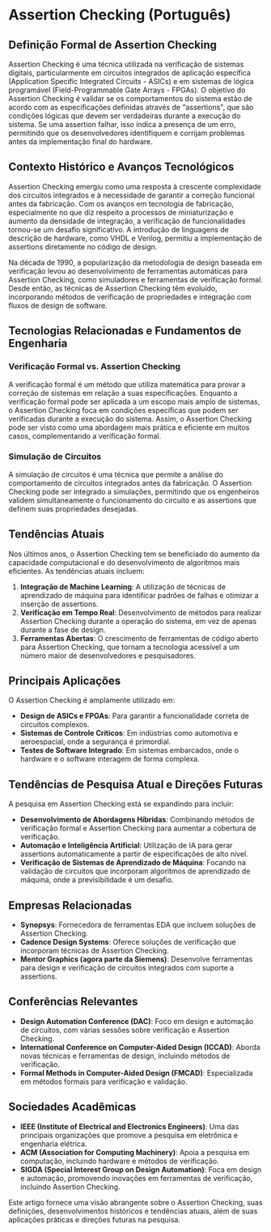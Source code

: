 # Assertion Checking (Português)

## Definição Formal de Assertion Checking

Assertion Checking é uma técnica utilizada na verificação de sistemas digitais, particularmente em circuitos integrados de aplicação específica (Application Specific Integrated Circuits - ASICs) e em sistemas de lógica programável (Field-Programmable Gate Arrays - FPGAs). O objetivo do Assertion Checking é validar se os comportamentos do sistema estão de acordo com as especificações definidas através de "assertions", que são condições lógicas que devem ser verdadeiras durante a execução do sistema. Se uma assertion falhar, isso indica a presença de um erro, permitindo que os desenvolvedores identifiquem e corrijam problemas antes da implementação final do hardware.

## Contexto Histórico e Avanços Tecnológicos

Assertion Checking emergiu como uma resposta à crescente complexidade dos circuitos integrados e à necessidade de garantir a correção funcional antes da fabricação. Com os avanços em tecnologia de fabricação, especialmente no que diz respeito a processos de miniaturização e aumento da densidade de integração, a verificação de funcionalidades tornou-se um desafio significativo. A introdução de linguagens de descrição de hardware, como VHDL e Verilog, permitiu a implementação de assertions diretamente no código de design.

Na década de 1990, a popularização da metodologia de design baseada em verificação levou ao desenvolvimento de ferramentas automáticas para Assertion Checking, como simuladores e ferramentas de verificação formal. Desde então, as técnicas de Assertion Checking têm evoluído, incorporando métodos de verificação de propriedades e integração com fluxos de design de software.

## Tecnologias Relacionadas e Fundamentos de Engenharia

### Verificação Formal vs. Assertion Checking

A verificação formal é um método que utiliza matemática para provar a correção de sistemas em relação a suas especificações. Enquanto a verificação formal pode ser aplicada a um escopo mais amplo de sistemas, o Assertion Checking foca em condições específicas que podem ser verificadas durante a execução do sistema. Assim, o Assertion Checking pode ser visto como uma abordagem mais prática e eficiente em muitos casos, complementando a verificação formal.

### Simulação de Circuitos

A simulação de circuitos é uma técnica que permite a análise do comportamento de circuitos integrados antes da fabricação. O Assertion Checking pode ser integrado a simulações, permitindo que os engenheiros validem simultaneamente o funcionamento do circuito e as assertions que definem suas propriedades desejadas.

## Tendências Atuais

Nos últimos anos, o Assertion Checking tem se beneficiado do aumento da capacidade computacional e do desenvolvimento de algoritmos mais eficientes. As tendências atuais incluem:

1. **Integração de Machine Learning**: A utilização de técnicas de aprendizado de máquina para identificar padrões de falhas e otimizar a inserção de assertions.
2. **Verificação em Tempo Real**: Desenvolvimento de métodos para realizar Assertion Checking durante a operação do sistema, em vez de apenas durante a fase de design.
3. **Ferramentas Abertas**: O crescimento de ferramentas de código aberto para Assertion Checking, que tornam a tecnologia acessível a um número maior de desenvolvedores e pesquisadores.

## Principais Aplicações

O Assertion Checking é amplamente utilizado em:

- **Design de ASICs e FPGAs**: Para garantir a funcionalidade correta de circuitos complexos.
- **Sistemas de Controle Críticos**: Em indústrias como automotiva e aeroespacial, onde a segurança é primordial.
- **Testes de Software Integrado**: Em sistemas embarcados, onde o hardware e o software interagem de forma complexa.

## Tendências de Pesquisa Atual e Direções Futuras

A pesquisa em Assertion Checking está se expandindo para incluir:

- **Desenvolvimento de Abordagens Híbridas**: Combinando métodos de verificação formal e Assertion Checking para aumentar a cobertura de verificação.
- **Automação e Inteligência Artificial**: Utilização de IA para gerar assertions automaticamente a partir de especificações de alto nível.
- **Verificação de Sistemas de Aprendizado de Máquina**: Focando na validação de circuitos que incorporam algoritmos de aprendizado de máquina, onde a previsibilidade é um desafio.

## Empresas Relacionadas

- **Synopsys**: Fornecedora de ferramentas EDA que incluem soluções de Assertion Checking.
- **Cadence Design Systems**: Oferece soluções de verificação que incorporam técnicas de Assertion Checking.
- **Mentor Graphics (agora parte da Siemens)**: Desenvolve ferramentas para design e verificação de circuitos integrados com suporte a assertions.

## Conferências Relevantes

- **Design Automation Conference (DAC)**: Foco em design e automação de circuitos, com várias sessões sobre verificação e Assertion Checking.
- **International Conference on Computer-Aided Design (ICCAD)**: Aborda novas técnicas e ferramentas de design, incluindo métodos de verificação.
- **Formal Methods in Computer-Aided Design (FMCAD)**: Especializada em métodos formais para verificação e validação.

## Sociedades Acadêmicas

- **IEEE (Institute of Electrical and Electronics Engineers)**: Uma das principais organizações que promove a pesquisa em eletrônica e engenharia elétrica.
- **ACM (Association for Computing Machinery)**: Apoia a pesquisa em computação, incluindo hardware e métodos de verificação.
- **SIGDA (Special Interest Group on Design Automation)**: Foca em design e automação, promovendo inovações em ferramentas de verificação, incluindo Assertion Checking.

Este artigo fornece uma visão abrangente sobre o Assertion Checking, suas definições, desenvolvimentos históricos e tendências atuais, além de suas aplicações práticas e direções futuras na pesquisa.